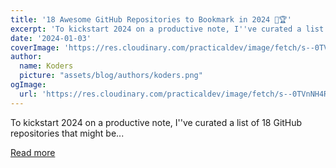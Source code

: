 ```yaml
---
title: '18 Awesome GitHub Repositories to Bookmark in 2024 🚀🏆'
excerpt: 'To kickstart 2024 on a productive note, I''ve curated a list of 18 GitHub repositories that might be...'
date: '2024-01-03'
coverImage: 'https://res.cloudinary.com/practicaldev/image/fetch/s--0TVnNH4R--/c_imagga_scale,f_auto,fl_progressive,h_420,q_auto,w_1000/https://dev-to-uploads.s3.amazonaws.com/uploads/articles/u440ppcvd19kdvdhtz9p.png'
author:
  name: Koders
  picture: "assets/blog/authors/koders.png"
ogImage:
  url: 'https://res.cloudinary.com/practicaldev/image/fetch/s--0TVnNH4R--/c_imagga_scale,f_auto,fl_progressive,h_420,q_auto,w_1000/https://dev-to-uploads.s3.amazonaws.com/uploads/articles/u440ppcvd19kdvdhtz9p.png'
---
```


To kickstart 2024 on a productive note, I''ve curated a list of 18 GitHub repositories that might be...

[Read more](https://dev.to/madza/18-awesome-github-repositories-to-bookmark-in-2024-17kh)
